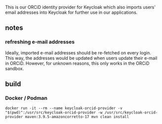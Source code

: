 This is our ORCiD identity provider for Keycloak which also imports users' email addresses into Keycloak for further use in our applications.

## notes
### refreshing e-mail addresses
Ideally, imported e-mail addresses should be re-fetched on every login. This way, the addresses would be updated when users update their e-mail in ORCiD.
However, for unknown reasons, this only works in the ORCiD sandbox.

## build
### Docker / Podman
```
docker run -it --rm --name keycloak-orcid-provider -v "$(pwd)":/usr/src/keycloak-orcid-provider -w /usr/src/keycloak-orcid-provider maven:3.9.5-amazoncorretto-17 mvn clean install
```
